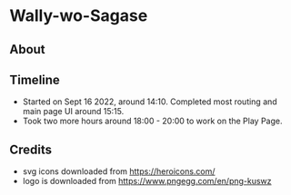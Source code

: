 # Wally-wo-Sagase

## About

## Timeline
*   Started on Sept 16 2022, around 14:10. Completed most routing and main page UI around 15:15.
*   Took two more hours around 18:00 - 20:00 to work on the Play Page. 

## Credits
*   svg icons downloaded from https://heroicons.com/
*   logo is downloaded from https://www.pngegg.com/en/png-kuswz